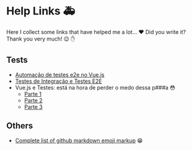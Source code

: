 # Help Links :ambulance:
Here I collect some links that have helped me a lot... :heart: Did you write it? Thank you very much! :wink: :hand:

## Tests
* [Automação de testes e2e no Vue.js](http://vuejs-brasil.com.br/testes-e2e-no-vue-js/)
* [Testes de Integração e Testes E2E](https://github.com/frontendbr/forum/issues/65)
* Vue.js e Testes: está na hora de perder o medo dessa p###a :flushed:
  * [Parte 1](https://www.youtube.com/watch?v=aYXRTin4FYU)
  * [Parte 2](https://www.youtube.com/watch?v=p_W7n48wJOY)
  * [Parte 3](https://www.youtube.com/watch?v=OS7T_5_sqYY)

## Others
* [Complete list of github markdown emoji markup](https://gist.github.com/rxaviers/7360908) :grin:
  
  
